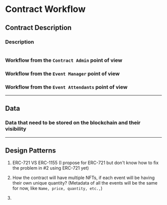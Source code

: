 # Contract Workflow

## Contract Description

### Description

```text

```

### Workflow from the `Contract Admin` point of view

### Workflow from the `Event Manager` point of view

### Workflow from the `Event Attendants` point of view

---

## Data

### Data that need to be stored on the blockchain and their visibility

---

## Design Patterns

1. ERC-721 VS ERC-1155 (I propose for ERC-721 but don't know how to fix the problem in #2 using ERC-721 yet)

2. How the contract will have multiple NFTs, if each event will be having their own unique quantity? (Metadata of all the events will be the same for now, like `Name, price, quantity, etc.,`)

3. 